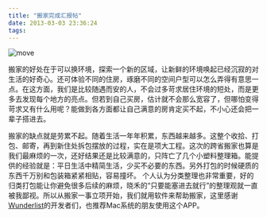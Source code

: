 ```yaml
---
title: "搬家完成汇报帖"
date: 2013-03-03 23:36:24
tags:
---
```


![](../../../images/2013/move-600x213.jpg "move") 

搬家的好处在于可以换环境，探索一个新的区域，让新鲜的环境唤起已经沉寂的对生活的好奇心。还可体验不同的住房，琢磨不同的空间户型可以怎么弄得有意思一点。在这方面，我们是比较随遇而安的人，不会过多苛求居住环境的短处，而是更多去发现每个地方的亮点。但若到自己买房，估计就不会那么宽容了，但哪怕变得苛求又有什么用呢？能做到各方面都让自己满意的房肯定买不起，不小心还会把一辈子搭进去。 

搬家的缺点就是劳累不起。随着生活一年年积累，东西越来越多。这整个收拾、打包、邮寄，再到新住处拆包摆放的过程，实在是项大工程。这次的跨省搬家也算是我们最麻烦的一次，还好结果还是比较满意的，只阵亡了几个小塑料整理箱。能提供的经验就是：平日生活中精简生活，少买不必要的东西。另外打包的时候硬质的东西千万别和包装箱紧紧相贴，容易撞坏。 个人认为分类整理也非常重要，好的归类打包能让你避免很多后续的麻烦，晓禾的“只要能塞进去就行”的整理观就一直被我鄙视。所以从搬家一事立项开始，我们就用软件来帮助搬家，这里感谢[Wunderlist](https://itunes.apple.com/cn/app/wunderlist/id406644151?mt=8 "wunderlist")的开发者们，也推荐Mac系统的朋友使用这个APP。